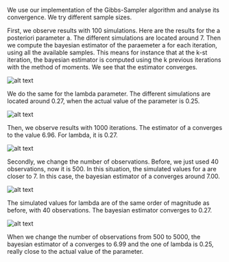 We use our implementation of the Gibbs-Sampler algorithm and analyse its convergence. We try different sample sizes. 

First, we observe results with 100 simulations. Here are the results for the a posteriori parameter a. The different simulations are located around 7. Then we compute the bayesian estimator of the paraemeter a for each iteration, using all the available samples. This means for instance that at the k-st iteration, the bayesian estimator is computed using the k previous iterations with the method of moments. We see that the estimator converges.

![alt text](https://github.com/eroblin/Bayesian-inference-on-exponential-translated-model/blob/master/a_estimator_100_iterations.png)

We do the same for the lambda parameter. The different simulations are located around 0.27, when the actual value of the parameter is 0.25. 

![alt text](https://github.com/eroblin/Bayesian-inference-on-exponential-translated-model/blob/master/lambda_estimator_100.png)

Then, we observe results with 1000 iterations.  The estimator of a converges to the value 6.96. For lambda, it is 0.27. 

![alt text](https://github.com/eroblin/Bayesian-inference-on-exponential-translated-model/blob/master/a_lambda_1000.png)

Secondly, we change the number of observations. Before, we just used 40 observations, now it is 500.
In this situation, the simulated values for a are closer to 7. In this case, the bayesian estimator of a converges around 7.00. 

![alt text](https://github.com/eroblin/Bayesian-inference-on-exponential-translated-model/blob/master/a_500.png)

The simulated values for lambda are of the same order of magnitude as before, with 40 observations. The bayesian estimator converges to 0.27. 

![alt text](https://github.com/eroblin/Bayesian-inference-on-exponential-translated-model/blob/master/lambda_500.png)

When we change the number of observations from 500 to 5000, the bayesian estimator of a converges to 6.99 and the one of lambda is 0.25, really close to the actual value of the parameter. 
